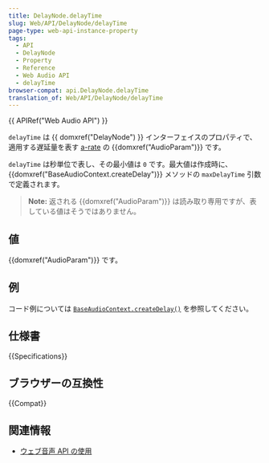 ```yaml
---
title: DelayNode.delayTime
slug: Web/API/DelayNode/delayTime
page-type: web-api-instance-property
tags:
  - API
  - DelayNode
  - Property
  - Reference
  - Web Audio API
  - delayTime
browser-compat: api.DelayNode.delayTime
translation_of: Web/API/DelayNode/delayTime
---
```

{{ APIRef("Web Audio API") }}

`delayTime` は {{ domxref("DelayNode") }} インターフェイスのプロパティで、適用する遅延量を表す [a-rate](/ja/docs/Web/API/AudioParam#a-rate) の {{domxref("AudioParam")}} です。

`delayTime` は秒単位で表し、その最小値は `0` です。最大値は作成時に、 {{domxref("BaseAudioContext.createDelay")}} メソッドの `maxDelayTime` 引数で定義されます。

> **Note:** 返される {{domxref("AudioParam")}} は読み取り専用ですが、表している値はそうではありません。

## 値

{{domxref("AudioParam")}} です。

## 例

コード例については [`BaseAudioContext.createDelay()`](/ja/docs/Web/API/BaseAudioContext/createDelay#例) を参照してください。

## 仕様書

{{Specifications}}

## ブラウザーの互換性

{{Compat}}

## 関連情報

- [ウェブ音声 API の使用](/ja/docs/Web/API/Web_Audio_API/Using_Web_Audio_API)
